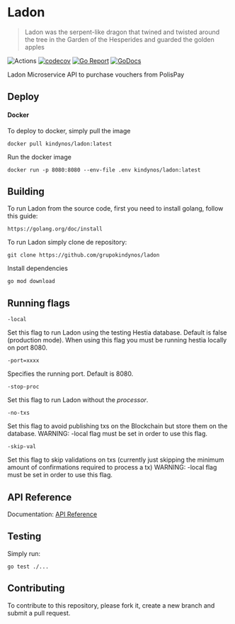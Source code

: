 # Ladon
> Ladon was the serpent-like dragon that twined and twisted around the tree in the Garden of the Hesperides and guarded the golden apples

![Actions](https://github.com/grupokindynos/ladon/workflows/Ladon/badge.svg)
[![codecov](https://codecov.io/gh/grupokindynos/ladon/branch/master/graph/badge.svg)](https://codecov.io/gh/grupokindynos/ladon)
[![Go Report](https://goreportcard.com/badge/github.com/grupokindynos/ladon)](https://goreportcard.com/report/github.com/grupokindynos/ladon) 
[![GoDocs](https://godoc.org/github.com/grupokindynos/ladon?status.svg)](http://godoc.org/github.com/grupokindynos/ladon)

Ladon Microservice API to purchase vouchers from PolisPay

## Deploy

#### Docker

To deploy to docker, simply pull the image
```
docker pull kindynos/ladon:latest
```
Run the docker image
```
docker run -p 8080:8080 --env-file .env kindynos/ladon:latest 
```

## Building

To run Ladon from the source code, first you need to install golang, follow this guide:
```
https://golang.org/doc/install
```

To run Ladon simply clone de repository:

```
git clone https://github.com/grupokindynos/ladon 
```

Install dependencies
```
go mod download
```

## Running flags
```
-local
```

Set this flag to run Ladon using the testing Hestia database. Default is false (production mode).
When using this flag you must be running hestia locally on port 8080.

```
-port=xxxx
```

Specifies the running port. Default is 8080.

```
-stop-proc
```

Set this flag to run Ladon without the *processor*.

```
-no-txs
```

Set this flag to avoid publishing txs on the Blockchain but store them on the database.
WARNING: -local flag must be set in order to use this flag.

```
-skip-val
```

Set this flag to skip validations on txs (currently just skipping the minimum amount of confirmations required to process a tx)
WARNING: -local flag must be set in order to use this flag.


## API Reference

Documentation: [API Reference](https://documenter.getpostman.com/view/4345063/SVmySJBd?version=latest)

## Testing

Simply run:
```
go test ./...
```

## Contributing

To contribute to this repository, please fork it, create a new branch and submit a pull request.
